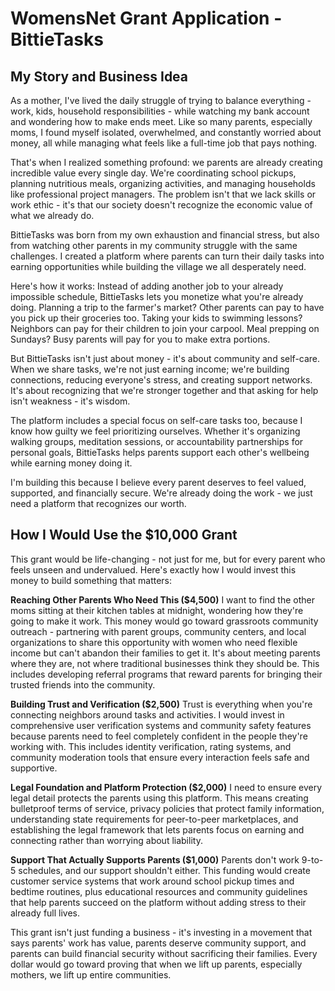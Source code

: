 # WomensNet Grant Application - BittieTasks

## My Story and Business Idea

As a mother, I've lived the daily struggle of trying to balance everything - work, kids, household responsibilities - while watching my bank account and wondering how to make ends meet. Like so many parents, especially moms, I found myself isolated, overwhelmed, and constantly worried about money, all while managing what feels like a full-time job that pays nothing.

That's when I realized something profound: we parents are already creating incredible value every single day. We're coordinating school pickups, planning nutritious meals, organizing activities, and managing households like professional project managers. The problem isn't that we lack skills or work ethic - it's that our society doesn't recognize the economic value of what we already do.

BittieTasks was born from my own exhaustion and financial stress, but also from watching other parents in my community struggle with the same challenges. I created a platform where parents can turn their daily tasks into earning opportunities while building the village we all desperately need.

Here's how it works: Instead of adding another job to your already impossible schedule, BittieTasks lets you monetize what you're already doing. Planning a trip to the farmer's market? Other parents can pay to have you pick up their groceries too. Taking your kids to swimming lessons? Neighbors can pay for their children to join your carpool. Meal prepping on Sundays? Busy parents will pay for you to make extra portions.

But BittieTasks isn't just about money - it's about community and self-care. When we share tasks, we're not just earning income; we're building connections, reducing everyone's stress, and creating support networks. It's about recognizing that we're stronger together and that asking for help isn't weakness - it's wisdom.

The platform includes a special focus on self-care tasks too, because I know how guilty we feel prioritizing ourselves. Whether it's organizing walking groups, meditation sessions, or accountability partnerships for personal goals, BittieTasks helps parents support each other's wellbeing while earning money doing it.

I'm building this because I believe every parent deserves to feel valued, supported, and financially secure. We're already doing the work - we just need a platform that recognizes our worth.

## How I Would Use the $10,000 Grant

This grant would be life-changing - not just for me, but for every parent who feels unseen and undervalued. Here's exactly how I would invest this money to build something that matters:

**Reaching Other Parents Who Need This ($4,500)**
I want to find the other moms sitting at their kitchen tables at midnight, wondering how they're going to make it work. This money would go toward grassroots community outreach - partnering with parent groups, community centers, and local organizations to share this opportunity with women who need flexible income but can't abandon their families to get it. It's about meeting parents where they are, not where traditional businesses think they should be. This includes developing referral programs that reward parents for bringing their trusted friends into the community.

**Building Trust and Verification ($2,500)**
Trust is everything when you're connecting neighbors around tasks and activities. I would invest in comprehensive user verification systems and community safety features because parents need to feel completely confident in the people they're working with. This includes identity verification, rating systems, and community moderation tools that ensure every interaction feels safe and supportive.

**Legal Foundation and Platform Protection ($2,000)**
I need to ensure every legal detail protects the parents using this platform. This means creating bulletproof terms of service, privacy policies that protect family information, understanding state requirements for peer-to-peer marketplaces, and establishing the legal framework that lets parents focus on earning and connecting rather than worrying about liability.

**Support That Actually Supports Parents ($1,000)**
Parents don't work 9-to-5 schedules, and our support shouldn't either. This funding would create customer service systems that work around school pickup times and bedtime routines, plus educational resources and community guidelines that help parents succeed on the platform without adding stress to their already full lives.

This grant isn't just funding a business - it's investing in a movement that says parents' work has value, parents deserve community support, and parents can build financial security without sacrificing their families. Every dollar would go toward proving that when we lift up parents, especially mothers, we lift up entire communities.